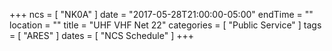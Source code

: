 +++
ncs = [ "NK0A" ]
date = "2017-05-28T21:00:00-05:00"
endTime = ""
location = ""
title = "UHF VHF Net 22"
categories = [ "Public Service" ]
tags = [ "ARES" ]
dates = [ "NCS Schedule" ]
+++
